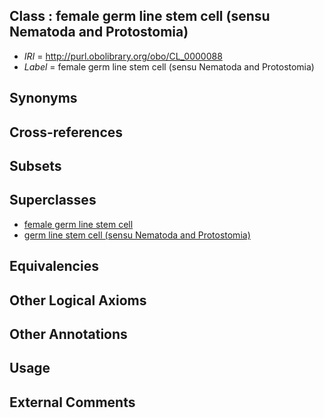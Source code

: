 
## Class : female germ line stem cell (sensu Nematoda and Protostomia)

 * *IRI* = http://purl.obolibrary.org/obo/CL_0000088
 * *Label* = female germ line stem cell (sensu Nematoda and Protostomia)

## Synonyms


## Cross-references


## Subsets


## Superclasses

 * [female germ line stem cell](../../CL/22/CL_0000022.md)
 * [germ line stem cell (sensu Nematoda and Protostomia)](../../CL/86/CL_0000086.md)

## Equivalencies


## Other Logical Axioms


## Other Annotations


## Usage


## External Comments

